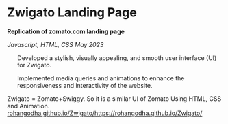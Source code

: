 # Zwigato Landing Page

<strong> Replication of zomato.com landing page </strong>

<i> Javascript, HTML, CSS May 2023 </i>
<ol> Developed a stylish, visually appealing, and smooth user interface (UI) for Zwigato. </ol>
<ol> Implemented media queries and animations to enhance the responsiveness and interactivity of the website. </ol>

Zwigato = Zomato+Swiggy. So it is a similar UI of Zomato Using HTML, CSS and Animation.
[rohangodha.github.io/Zwigato/](https://rohangodha.github.io/Zwigato/)https://rohangodha.github.io/Zwigato/
